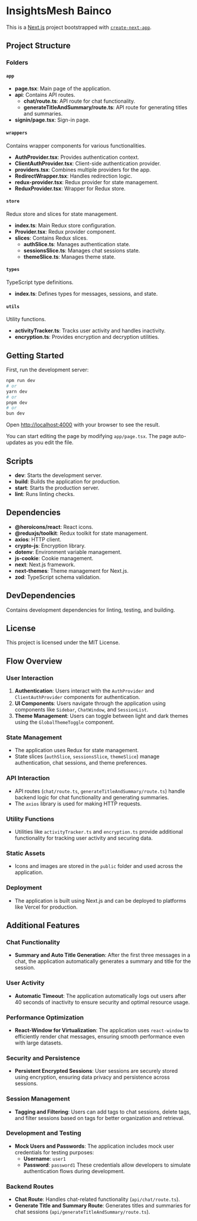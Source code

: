 # InsightsMesh Bainco

This is a [Next.js](https://nextjs.org) project bootstrapped with [`create-next-app`](https://nextjs.org/docs/app/api-reference/cli/create-next-app).

## Project Structure

### Folders

#### `app`
- **page.tsx**: Main page of the application.
- **api**: Contains API routes.
  - **chat/route.ts**: API route for chat functionality.
  - **generateTitleAndSummary/route.ts**: API route for generating titles and summaries.
- **signin/page.tsx**: Sign-in page.

#### `wrappers`
Contains wrapper components for various functionalities.
- **AuthProvider.tsx**: Provides authentication context.
- **ClientAuthProvider.tsx**: Client-side authentication provider.
- **providers.tsx**: Combines multiple providers for the app.
- **RedirectWrapper.tsx**: Handles redirection logic.
- **redux-provider.tsx**: Redux provider for state management.
- **ReduxProvider.tsx**: Wrapper for Redux store.

#### `store`
Redux store and slices for state management.
- **index.ts**: Main Redux store configuration.
- **Provider.tsx**: Redux provider component.
- **slices**: Contains Redux slices.
  - **authSlice.ts**: Manages authentication state.
  - **sessionsSlice.ts**: Manages chat sessions state.
  - **themeSlice.ts**: Manages theme state.

#### `types`
TypeScript type definitions.
- **index.ts**: Defines types for messages, sessions, and state.

#### `utils`
Utility functions.
- **activityTracker.ts**: Tracks user activity and handles inactivity.
- **encryption.ts**: Provides encryption and decryption utilities.

## Getting Started

First, run the development server:

```bash
npm run dev
# or
yarn dev
# or
pnpm dev
# or
bun dev
```

Open [http://localhost:4000](http://localhost:4000) with your browser to see the result.

You can start editing the page by modifying `app/page.tsx`. The page auto-updates as you edit the file.

## Scripts

- **dev**: Starts the development server.
- **build**: Builds the application for production.
- **start**: Starts the production server.
- **lint**: Runs linting checks.

## Dependencies

- **@heroicons/react**: React icons.
- **@reduxjs/toolkit**: Redux toolkit for state management.
- **axios**: HTTP client.
- **crypto-js**: Encryption library.
- **dotenv**: Environment variable management.
- **js-cookie**: Cookie management.
- **next**: Next.js framework.
- **next-themes**: Theme management for Next.js.
- **zod**: TypeScript schema validation.

## DevDependencies

Contains development dependencies for linting, testing, and building.

## License

This project is licensed under the MIT License.

## Flow Overview

### User Interaction
1. **Authentication**: Users interact with the `AuthProvider` and `ClientAuthProvider` components for authentication.
2. **UI Components**: Users navigate through the application using components like `Sidebar`, `ChatWindow`, and `SessionList`.
3. **Theme Management**: Users can toggle between light and dark themes using the `GlobalThemeToggle` component.

### State Management
- The application uses Redux for state management.
- State slices (`authSlice`, `sessionsSlice`, `themeSlice`) manage authentication, chat sessions, and theme preferences.

### API Interaction
- API routes (`chat/route.ts`, `generateTitleAndSummary/route.ts`) handle backend logic for chat functionality and generating summaries.
- The `axios` library is used for making HTTP requests.

### Utility Functions
- Utilities like `activityTracker.ts` and `encryption.ts` provide additional functionality for tracking user activity and securing data.

### Static Assets
- Icons and images are stored in the `public` folder and used across the application.

### Deployment
- The application is built using Next.js and can be deployed to platforms like Vercel for production.

## Additional Features

### Chat Functionality
- **Summary and Auto Title Generation**: After the first three messages in a chat, the application automatically generates a summary and title for the session.

### User Activity
- **Automatic Timeout**: The application automatically logs out users after 40 seconds of inactivity to ensure security and optimal resource usage.

### Performance Optimization
- **React-Window for Virtualization**: The application uses `react-window` to efficiently render chat messages, ensuring smooth performance even with large datasets.

### Security and Persistence
- **Persistent Encrypted Sessions**: User sessions are securely stored using encryption, ensuring data privacy and persistence across sessions.

### Session Management
- **Tagging and Filtering**: Users can add tags to chat sessions, delete tags, and filter sessions based on tags for better organization and retrieval.

### Development and Testing
- **Mock Users and Passwords**: The application includes mock user credentials for testing purposes:
  - **Username**: `user1`
  - **Password**: `password1`
These credentials allow developers to simulate authentication flows during development.

### Backend Routes
- **Chat Route**: Handles chat-related functionality (`api/chat/route.ts`).
- **Generate Title and Summary Route**: Generates titles and summaries for chat sessions (`api/generateTitleAndSummary/route.ts`).
